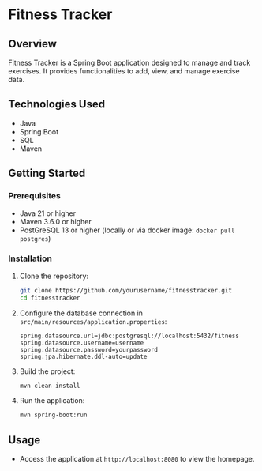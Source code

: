 # Fitness Tracker

## Overview
Fitness Tracker is a Spring Boot application designed to manage and track exercises. It provides functionalities to add, view, and manage exercise data.

## Technologies Used
- Java
- Spring Boot
- SQL
- Maven

## Getting Started

### Prerequisites
- Java 21 or higher
- Maven 3.6.0 or higher
- PostGreSQL 13 or higher (locally or via docker image: `docker pull postgres`)

### Installation
1. Clone the repository:
    ```sh
    git clone https://github.com/yourusername/fitnesstracker.git
    cd fitnesstracker
    ```

2. Configure the database connection in `src/main/resources/application.properties`:
    ```properties
    spring.datasource.url=jdbc:postgresql://localhost:5432/fitness
    spring.datasource.username=username
    spring.datasource.password=yourpassword
    spring.jpa.hibernate.ddl-auto=update
    ```

3. Build the project:
    ```sh
    mvn clean install
    ```

4. Run the application:
    ```sh
    mvn spring-boot:run
    ```

## Usage
- Access the application at `http://localhost:8080` to view the homepage.